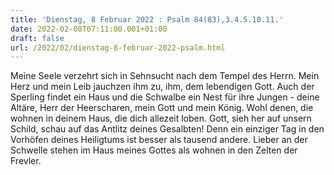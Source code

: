 ```yaml
---
title: 'Dienstag, 8 Februar 2022 : Psalm 84(83),3.4.5.10.11.'
date: 2022-02-08T07:11:00.001+01:00
draft: false
url: /2022/02/dienstag-8-februar-2022-psalm.html
---
```


Meine Seele verzehrt sich in Sehnsucht nach dem Tempel des Herrn. Mein Herz und mein Leib jauchzen ihm zu, ihm, dem lebendigen Gott. Auch der Sperling findet ein Haus und die Schwalbe ein Nest für ihre Jungen - deine Altäre, Herr der Heerscharen, mein Gott und mein König. Wohl denen, die wohnen in deinem Haus, die dich allezeit loben. Gott, sieh her auf unsern Schild, schau auf das Antlitz deines Gesalbten! Denn ein einziger Tag in den Vorhöfen deines Heiligtums ist besser als tausend andere. Lieber an der Schwelle stehen im Haus meines Gottes als wohnen in den Zelten der Frevler.